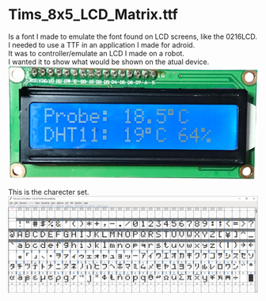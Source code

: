 # Tims_8x5_LCD_Matrix.ttf
Is a font I made to emulate the font found on LCD screens, like the 0216LCD.<br>
I needed to use a TTF in an application I made for adroid.<br>
It was to controller/emulate an LCD I made on a robot.<br>
I wanted it to show what would be shown on the atual device.<br>
![2x16 LCD](https://github.com/Palingenesis/LCD-Font/blob/main/LCD_2x16.png)

This is the charecter set.<br>
![Charecter set](https://github.com/Palingenesis/LCD-Font/blob/main/Tims_8x5_LCD_Matrix.png)
